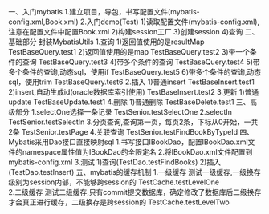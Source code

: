 一、入门mybatis
	1.建立项目，导包，书写配置文件(mybatis-config.xml,Book.xml)
	2.入门demo(Test)
		1)读取配置文件(mybatis-config.xml),注意在配置文件中配置Book.xml
		2)构建session工厂
		3)创建session
		4)查询
二、基础部分
	封装MybatisUtils
	1.查询
		1)返回值使用的是resultMap
		  TestBaseQuery.test1
		2)返回值使用的是map
		  TestBaseQuery.test2
		3)带一个条件的查询
		  TestBaseQuery.test3
		4)带多个条件的查询
		  TestBaseQuery.test4
		5)带多个条件的查询,动态sql，使用if
		  TestBaseQuery.test5
		6)带多个条件的查询,动态sql，使用trim
		  TestBaseQuery.test6
	2.插入
		1)普通insert
		  TestBaseInsert.test1
		2)insert,自动生成id(oracle数据库索引使用)
		  TestBaseInsert.test2
	3.更新
		1)普通update
		  TestBaseUpdate.test1
	4.删除
		1)普通删除
		  TestBaseDelete.test1
三、高级部分
	1.selectOne选择一条记录
	  TestSenior.testSelectOne
	2.selectIn
	  TestSenior.testSelectIn
	3.分页查询,查询第一页，每页2条，下标从0开始，一共2条
	  TestSenior.testPage
	4.关联查询
	  TestSenior.testFindBookByTypeId
四、Mybatis采用Dao接口直接映射sql
	1.书写接口IBookDao，配置IBookDao.xml文件的namespace属性值为IBookDao的全限定名
	2.将IBookDao.xml文件配置到mybatis-config.xml
	3.测试
		1)查询(TestDao.testFindBooks)
		2)插入(TestDao.testInsert)
五、mybatis的缓存机制
	1.一级缓存
		测试一级缓存,一级换存级别为session内部，不能够跨session的
		TestCache.testLevelOne	
	2.二级缓存
		测试二级缓存,只有commit提交数据库，确定修改了数据库后二级换存才会真正进行缓存，二级换存是跨session的
		TestCache.testLevelTwo	
		  

		  
		  
		  
		  
		  
		  
		  
		  
		  